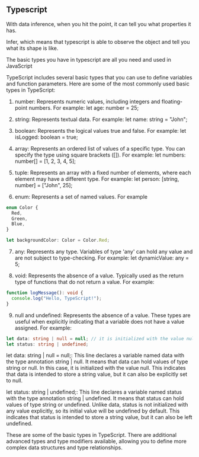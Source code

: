 ## Typescript

With data inference, when you hit the point, it can tell you what properties it has.

Infer, which means that typescript is able to observe the object and tell you what its shape is like.

The basic types you have in typescript are all you need and used in JavaScript

TypeScript includes several basic types that you can use to define variables and function parameters. Here are some of the most commonly used basic types in TypeScript:

1. number: Represents numeric values, including integers and floating-point numbers. For example: let age: number = 25;

2. string: Represents textual data. For example: let name: string = "John";

3. boolean: Represents the logical values true and false. For example: let isLogged: boolean = true;

4. array: Represents an ordered list of values of a specific type. You can specify the type using square brackets ([]). For example: let numbers: number[] = [1, 2, 3, 4, 5];

5. tuple: Represents an array with a fixed number of elements, where each element may have a different type. For example: let person: [string, number] = ["John", 25];

6. enum: Represents a set of named values. For example

```typescript
enum Color {
  Red,
  Green,
  Blue,
}

let backgroundColor: Color = Color.Red;
```

7. any: Represents any type. Variables of type 'any' can hold any value and are not subject to type-checking. For example: let dynamicValue: any = 5;

8. void: Represents the absence of a value. Typically used as the return type of functions that do not return a value. For example:

```typescript
function logMessage(): void {
  console.log("Hello, TypeScript!");
}
```

9. null and undefined: Represents the absence of a value. These types are useful when explicitly indicating that a variable does not have a value assigned. For example:

```typescript
let data: string | null = null; // it is initialized with the value null
let status: string | undefined;
```

let data: string | null = null;: This line declares a variable named data with the type annotation string | null. It means that data can hold values of type string or null. In this case, it is initialized with the value null. This indicates that data is intended to store a string value, but it can also be explicitly set to null.

let status: string | undefined;: This line declares a variable named status with the type annotation string | undefined. It means that status can hold values of type string or undefined. Unlike data, status is not initialized with any value explicitly, so its initial value will be undefined by default. This indicates that status is intended to store a string value, but it can also be left undefined.

These are some of the basic types in TypeScript. There are additional advanced types and type modifiers available, allowing you to define more complex data structures and type relationships.
